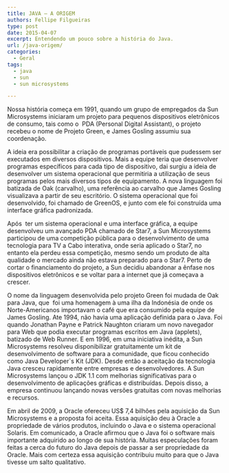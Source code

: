 ```yaml
---
title: JAVA – A ORIGEM
authors: Fellipe Filgueiras
type: post
date: 2015-04-07
excerpt: Entendendo um pouco sobre a história do Java.
url: /java-origem/
categories:
  - Geral
tags:
  - java
  - sun
  - sun microsystems

---
```

Nossa história começa em 1991, quando um grupo de empregados da Sun Microsystems iniciaram um projeto para pequenos dispositivos eletrônicos de consumo, tais como o  PDA (Personal Digital Assistant), o projeto recebeu o nome de Projeto Green, e James Gosling assumiu sua coordenação.

A ideia era possibilitar a criação de programas portáveis que pudessem ser executados em diversos dispositivos. Mais a equipe teria que desenvolver programas específicos para cada tipo de dispositivo, dai surgiu a ideia de desenvolver um sistema operacional que permitiria a utilização de seus programas pelos mais diversos tipos de equipamento. A nova linguagem foi batizada de Oak (carvalho), uma referência ao carvalho que James Gosling visualizava a partir de seu escritório. O sistema operacional que foi desenvolvido, foi chamado de GreenOS, e junto com ele foi construída uma interface gráfica padronizada.

Após  ter um sistema operacional e uma interface gráfica, a equipe desenvolveu um avançado PDA chamado de Star7, a Sun Microsystems participou de uma competição pública para o desenvolvimento de uma tecnologia para TV a Cabo interativa, onde seria aplicado o Star7, no entanto ela perdeu essa competição, mesmo sendo um produto de alta qualidade o mercado ainda não estava preparado para o Star7. Perto de cortar o financiamento do projeto, a Sun decidiu abandonar a ênfase nos dispositivos eletrônicos e se voltar para a internet que já começava a crescer.

O nome da linguagem desenvolvida pelo projeto Green foi mudada de Oak para Java, que  foi uma homenagem à uma ilha da Indonésia de onde os Norte-Americanos importavam o café que era consumido pela equipe de James Gosling. Ate 1994, não havia uma aplicação definida para o Java. Foi quando Jonathan Payne e Patrick Naughton criaram um novo navegador para Web que podia executar programas escritos em Java (applets), batizado de Web Runner. E em 1996, em uma iniciativa inédita, a Sun Microsystems resolveu disponibilizar gratuitamente um kit de desenvolvimento de software para a comunidade, que ficou conhecido como Java Developer\`s Kit (JDK). Desde então a aceitação da tecnologia Java cresceu rapidamente entre empresas e desenvolvedores. A Sun Microsystems lançou o JDK 1.1 com melhorias significativas para o desenvolvimento de aplicações gráficas e distribuídas. Depois disso, a empresa continuou lançando novas versões gratuitas com novas melhorias e recursos.

Em abril de 2009, a Oracle ofereceu US$ 7,4 bilhões pela aquisição da Sun Microsystems e a proposta foi aceita. Essa aquisição deu à Oracle a propriedade de vários produtos, incluindo o Java e o sistema operacional Solaris. Em comunicado, a Oracle afirmou que o Java foi o software mais importante adquirido ao longo de sua história. Muitas especulações foram feitas a cerca do futuro do Java depois de passar a ser propriedade da Oracle. Mais com certeza essa aquisição contribuiu muito para que o Java tivesse um salto qualitativo.